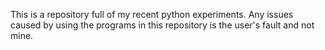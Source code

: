This is a repository full of my recent python experiments. Any issues caused by using the programs in this repository is the user's fault and not mine.
